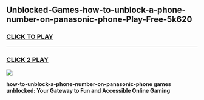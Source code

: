 
## Unblocked-Games-how-to-unblock-a-phone-number-on-panasonic-phone-Play-Free-5k620
<h3>
<a href="https://premium76.site?title=how-to-unblock-a-phone-number-on-panasonic-phone&ref=23A">CLICK TO PLAY</a></h3>
<hr>

<h3>
<a href="https://premium76.site?title=how-to-unblock-a-phone-number-on-panasonic-phone&ref=23A">CLICK 2 PLAY</a>
  
</h3>

<a href="https://premium76.site?title=how-to-unblock-a-phone-number-on-panasonic-phone&ref=23A"><img src="https://clearcache.store/games.png"></a>


**how-to-unblock-a-phone-number-on-panasonic-phone games unblocked: Your Gateway to Fun and Accessible Online Gaming**
